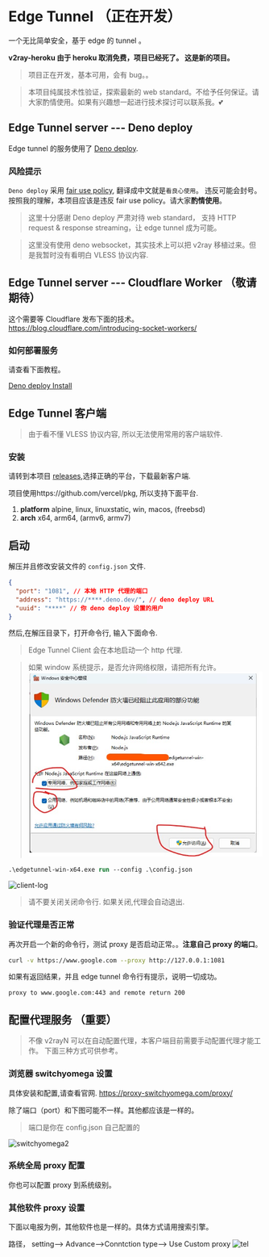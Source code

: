 # Edge Tunnel （正在开发）

一个无比简单安全，基于 edge 的 tunnel 。

**v2ray-heroku 由于 heroku 取消免费，项目已经死了。 这是新的项目。**

> 项目正在开发，基本可用，会有 bug。。

> 本项目纯属技术性验证，探索最新的 web standard。不给予任何保证。请大家酌情使用。如果有兴趣想一起进行技术探讨可以联系我。💕

## Edge Tunnel server --- Deno deploy

Edge tunnel 的服务使用了 [Deno deploy](https://deno.com/deploy).

### 风险提示

`Deno deploy` 采用 [fair use policy](https://deno.com/deploy/docs/fair-use-policy), 翻译成中文就是`看良心使用`。 违反可能会封号。
按照我的理解，本项目应该是违反 fair use policy。请大家**酌情使用**。

> 这里十分感谢 Deno deploy 严肃对待 web standard， 支持 HTTP request & response streaming，让 edge tunnel 成为可能。

> 这里没有使用 deno websocket，其实技术上可以把 v2ray 移植过来。但是我暂时没有看明白 VLESS 协议内容.

## Edge Tunnel server --- Cloudflare Worker （敬请期待）

这个需要等 Cloudflare 发布下面的技术。
https://blog.cloudflare.com/introducing-socket-workers/

### 如何部署服务

请查看下面教程。

[Deno deploy Install](./doc/edge-tunnel-deno.md)

## Edge Tunnel 客户端

> 由于看不懂 VLESS 协议内容, 所以无法使用常用的客户端软件.

### 安装

请转到本项目 [releases](https://github.com/zizifn/edgetunnel/releases),选择正确的平台，下载最新客户端.

项目使用https://github.com/vercel/pkg, 所以支持下面平台.

1. **platform** alpine, linux, linuxstatic, win, macos, (freebsd)
2. **arch** x64, arm64, (armv6, armv7)

## 启动

解压并且修改安装文件的 `config.json` 文件.

```json
{
  "port": "1081", // 本地 HTTP 代理的端口
  "address": "https://****.deno.dev/", // deno deploy URL
  "uuid": "****" // 你 deno deploy 设置的用户
}
```

然后,在解压目录下，打开命令行, 输入下面命令.

> Edge Tunnel Client 会在本地启动一个 http 代理.

> 如果 window 系统提示，是否允许网络权限，请把所有允许。
> ![firewall](./doc/firewall.jpg)

```ps
.\edgetunnel-win-x64.exe run --config .\config.json
```

![client-log](./doc/client-log.jpg)

> 请不要关闭关闭命令行. 如果关闭,代理会自动退出.

### 验证代理是否正常

再次开启一个新的命令行，测试 proxy 是否启动正常。。**注意自己 proxy 的端口**。

```bash
curl -v https://www.google.com --proxy http://127.0.0.1:1081
```

如果有返回结果，并且 edge tunnel 命令行有提示，说明一切成功。

```
proxy to www.google.com:443 and remote return 200
```

## 配置代理服务 （重要）

> 不像 v2rayN 可以在自动配置代理，本客户端目前需要手动配置代理才能工作。 下面三种方式可供参考。

### 浏览器 switchyomega 设置

具体安装和配置,请查看官网.
https://proxy-switchyomega.com/proxy/

除了端口（port）和下图可能不一样。其他都应该是一样的。

> 端口是你在 config.json 自己配置的

![switchyomega2](./doc/switchyomega2.jpg)

### 系统全局 proxy 配置

你也可以配置 proxy 到系统级别。

### 其他软件 proxy 设置

下面以电报为例，其他软件也是一样的。具体方式请用搜索引擎。

路径， setting--> Advance-->Conntction type--> Use Custom proxy
![tel](./doc/tel.jpg)
